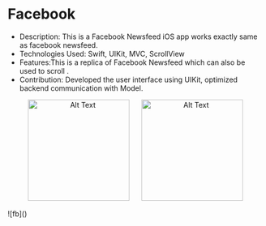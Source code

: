 # Facebook
* Description: This is a Facebook Newsfeed iOS app works exactly same as facebook newsfeed. 
* Technologies Used: Swift, UIKit, MVC, ScrollView
* Features:This is a replica of Facebook Newsfeed which can also be used to scroll .
* Contribution: Developed the user interface using UIKit, optimized backend communication with Model.

<p align="center">
  <img src="https://github.com/badalaryal11/Facebook/assets/35680989/c9776b77-e651-4b72-b431-b0c70928e7b3" alt="Alt Text" width="200"/>
 &nbsp;&nbsp;&nbsp;&nbsp;
 <img src="https://github.com/user-attachments/assets/68707bea-b8c3-4206-a408-ccfa7545b724" alt="Alt Text" width="200"/>
</p>
![fb]()






